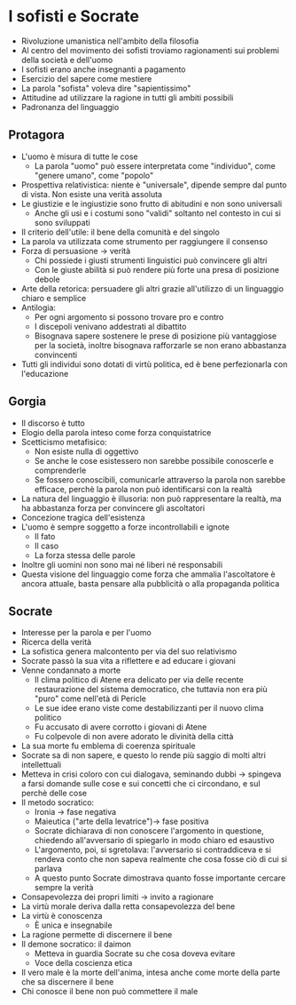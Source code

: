 # I sofisti e Socrate

- Rivoluzione umanistica nell'ambito della filosofia
- Al centro del movimento dei sofisti troviamo ragionamenti sui problemi della società e dell'uomo
- I sofisti erano anche insegnanti a pagamento
- Esercizio del sapere come mestiere
- La parola "sofista" voleva dire "sapientissimo"
- Attitudine ad utilizzare la ragione in tutti gli ambiti possibili
- Padronanza del linguaggio

## Protagora

- L'uomo è misura di tutte le cose
	- La parola "uomo" può essere interpretata come "individuo", come "genere umano", come "popolo"
- Prospettiva relativistica: niente è "universale", dipende sempre dal punto di vista. Non esiste una verità assoluta
- Le giustizie e le ingiustizie sono frutto di abitudini e non sono universali
	- Anche gli usi e i costumi sono "validi" soltanto nel contesto in cui si sono sviluppati
- Il criterio dell'utile: il bene della comunità e del singolo
- La parola va utilizzata come strumento per raggiungere il consenso
- Forza di persuasione →  verità
	- Chi possiede i giusti strumenti linguistici può convincere gli altri
	- Con le giuste abilità si può rendere più forte una presa di posizione debole
- Arte della retorica: persuadere gli altri grazie all'utilizzo di un linguaggio chiaro e semplice
- Antilogia:
	- Per ogni argomento si possono trovare pro e contro
	- I discepoli venivano addestrati al dibattito
	- Bisognava sapere sostenere le prese di posizione più vantaggiose per la società, inoltre bisognava rafforzarle se non erano abbastanza convincenti
- Tutti gli individui sono dotati di virtù politica, ed è bene perfezionarla con l'educazione

## Gorgia

- Il discorso è tutto
- Elogio della parola inteso come forza conquistatrice
- Scetticismo metafisico:
	- Non esiste nulla di oggettivo
	- Se anche le cose esistessero non sarebbe possibile conoscerle e comprenderle
	- Se fossero conoscibili, comunicarle attraverso la parola non sarebbe efficace, perchè la parola non può identificarsi con la realtà
- La natura del linguaggio è illusoria: non può rappresentare la realtà, ma ha abbastanza forza per convincere gli ascoltatori
- Concezione tragica dell'esistenza
- L'uomo è sempre soggetto a forze incontrollabili e ignote
	- Il fato
	- Il caso
	- La forza stessa delle parole
- Inoltre gli uomini non sono mai né liberi né responsabili
- Questa visione del linguaggio come forza che ammalia l'ascoltatore è ancora attuale, basta pensare alla pubblicità o alla propaganda politica

## Socrate

- Interesse per la parola e per l'uomo
- Ricerca della verità
- La sofistica genera malcontento per via del suo relativismo
- Socrate passò la sua vita a riflettere e ad educare i giovani
- Venne condannato a morte
	- Il clima politico di Atene era delicato per via delle recente restaurazione del sistema democratico, che tuttavia non era più "puro" come nell'età di Pericle
	- Le sue idee erano viste come destabilizzanti per il nuovo clima politico
	- Fu accusato di avere corrotto i giovani di Atene
	- Fu colpevole di non avere adorato le divinità della città
- La sua morte fu emblema di coerenza spirituale
- Socrate sa di non sapere, e questo lo rende più saggio di molti altri intellettuali
- Metteva in crisi coloro con cui dialogava, seminando dubbi → spingeva a farsi domande sulle cose e sui concetti che ci circondano, e sul perchè delle cose
- Il metodo socratico:
	- Ironia → fase negativa
	- Maieutica ("arte della levatrice")→ fase positiva
	- Socrate dichiarava di non conoscere l'argomento in questione, chiedendo all'avversario di spiegarlo in modo chiaro ed esaustivo
	- L'argomento, poi, si sgretolava: l'avversario si contraddiceva e si rendeva conto che non sapeva realmente che cosa fosse ciò di cui si parlava
	- A questo punto Socrate dimostrava quanto fosse importante cercare sempre la verità
- Consapevolezza dei propri limiti → invito a ragionare
- La virtù morale deriva dalla retta consapevolezza del bene
- La virtù è conoscenza
	- È unica e insegnabile
- La ragione permette di discernere il bene
- Il demone socratico: il daimon
	- Metteva in guardia Socrate su che cosa doveva evitare
	- Voce della coscienza etica
- Il vero male è la morte dell'anima, intesa anche come morte della parte che sa discernere il bene
- Chi conosce il bene non può commettere il male